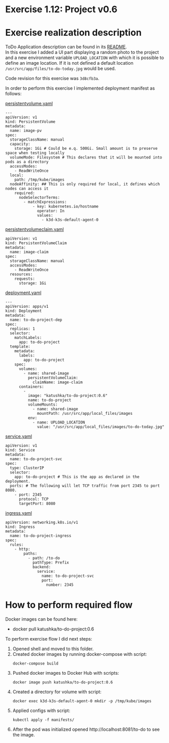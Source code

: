 # Exercise 1.12: Project v0.6

# Exercise realization description

ToDo Application description can be found in its [README](../to-do-project/README.md).  
In this exercise I added a UI part displaying a random photo to the project and a new environment variable `UPLOAD_LOCATION` with which it is possible to define an image location.
If it is not defined a default location `/usr/src/app/files/to-do-today.jpg` would be used.

Code revision for this exercise was `3d8cfb3a`.

In order to perform this exercise I implemented deployment manifest as follows:

[persistentvolume.yaml](./manifests/0.persistentvolume.yaml)
```shell
---
apiVersion: v1
kind: PersistentVolume
metadata:
  name: image-pv
spec:
  storageClassName: manual
  capacity:
    storage: 1Gi # Could be e.q. 500Gi. Small amount is to preserve space when testing locally
  volumeMode: Filesystem # This declares that it will be mounted into pods as a directory
  accessModes:
    - ReadWriteOnce
  local:
    path: /tmp/kube/images
  nodeAffinity: ## This is only required for local, it defines which nodes can access it
    required:
      nodeSelectorTerms:
        - matchExpressions:
            - key: kubernetes.io/hostname
              operator: In
              values:
                - k3d-k3s-default-agent-0
```
[persistentvolumeclaim.yaml](./manifests/1.persistentvolumeclaim.yaml)
```shell
apiVersion: v1
kind: PersistentVolumeClaim
metadata:
  name: image-claim
spec:
  storageClassName: manual
  accessModes:
    - ReadWriteOnce
  resources:
    requests:
      storage: 1Gi
```
[deployment.yaml](./manifests/2.deployment.yaml)
```shell
---
apiVersion: apps/v1
kind: Deployment
metadata:
  name: to-do-project-dep
spec:
  replicas: 1
  selector:
    matchLabels:
      app: to-do-project
  template:
    metadata:
      labels:
        app: to-do-project
    spec:
      volumes:
        - name: shared-image
          persistentVolumeClaim:
            claimName: image-claim
      containers:
        -
          image: "katushka/to-do-project:0.6"
          name: to-do-project
          volumeMounts:
            - name: shared-image
              mountPath: /usr/src/app/local_files/images
          env:
            - name: UPLOAD_LOCATION
              value: "/usr/src/app/local_files/images/to-do-today.jpg"

```
[service.yaml](./manifests/3.service.yaml)
```shell
apiVersion: v1
kind: Service
metadata:
  name: to-do-project-svc
spec:
  type: ClusterIP
  selector:
    app: to-do-project # This is the app as declared in the deployment.
  ports: # The following will let TCP traffic from port 2345 to port 8080.
    - port: 2345
      protocol: TCP
      targetPort: 8080
```
[ingress.yaml](./manifests/4.ingress.yaml)
```shell
apiVersion: networking.k8s.io/v1
kind: Ingress
metadata:
  name: to-do-project-ingress
spec:
  rules:
    - http:
        paths:
          - path: /to-do
            pathType: Prefix
            backend:
              service:
                name: to-do-project-svc
                port:
                  number: 2345

```

# How to perform required flow

Docker images can be found here:
- docker pull katushka/to-do-project:0.6

To perform exercise flow I did next steps:

1. Opened shell and moved to this folder.
2. Created docker images by running docker-compose with script:
    ```shell
    docker-compose build
    ```
3. Pushed docker images to Docker Hub with scripts:
    ```shell
    docker image push katushka/to-do-project:0.6
    ```
4. Created a directory for volume with script:
    ```shell
    docker exec k3d-k3s-default-agent-0 mkdir -p /tmp/kube/images
    ```
5. Applied configs with script:
    ```shell
    kubectl apply -f manifests/
    ```  
6. After the pod was initialized opened http://localhost:8081/to-do to see the image.
